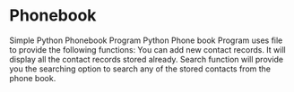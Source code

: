 # Phonebook
Simple Python Phonebook Program Python Phone book Program uses file to provide the following functions: You can add new contact records. It will display all the contact records stored already. Search function will provide you the searching option to search any of the stored contacts from the phone book.
